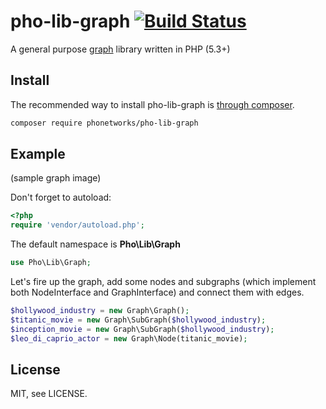 # pho-lib-graph [![Build Status](https://travis-ci.org/phonetworks/pho-lib-graph.svg?branch=master)](https://travis-ci.org/phonetworks/pho-lib-graph)

A general purpose [graph](https://en.wikipedia.org/wiki/Graph_theory) library written in PHP (5.3+)

## Install

The recommended way to install pho-lib-graph is [through composer](https://getcomposer.org/).

```bash
composer require phonetworks/pho-lib-graph
```

## Example

(sample graph image)

Don't forget to autoload:

```php
<?php
require 'vendor/autoload.php';
```

The default namespace is **Pho\Lib\Graph**

```php
use Pho\Lib\Graph;
```

Let's fire up the graph, add some nodes and subgraphs (which implement both NodeInterface and GraphInterface) and connect them with edges.

```php
$hollywood_industry = new Graph\Graph();
$titanic_movie = new Graph\SubGraph($hollywood_industry);
$inception_movie = new Graph\SubGraph($hollywood_industry);
$leo_di_caprio_actor = new Graph\Node(titanic_movie);
```

## License

MIT, see LICENSE.

